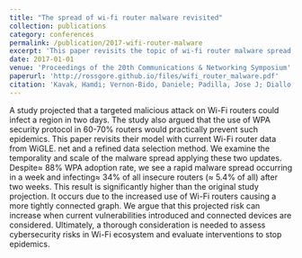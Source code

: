```yaml
---
title: "The spread of wi-fi router malware revisited"
collection: publications
category: conferences
permalink: /publication/2017-wifi-router-malware
excerpt: 'This paper revisits the topic of wi-fi router malware spread, likely providing updated insights or models on how such malware propagates through networks.'
date: 2017-01-01
venue: 'Proceedings of the 20th Communications & Networking Symposium'
paperurl: 'http://rossgore.github.io/files/wifi_router_malware.pdf'
citation: 'Kavak, Hamdi; Vernon-Bido, Daniele; Padilla, Jose J; Diallo, Saikou Y; Gore, Ross J. (2017). "The spread of wi-fi router malware revisited." <i>Proceedings of the 20th Communications & Networking Symposium</i>. 1-10.'
---
```

A study projected that a targeted malicious attack on Wi-Fi routers could infect a region in two days. The study also argued that the use of WPA security protocol in 60-70% routers would practically prevent such epidemics. This paper revisits their model with current Wi-Fi router data from WiGLE. net and a refined data selection method. We examine the temporality and scale of the malware spread applying these two updates. Despite≈ 88% WPA adoption rate, we see a rapid malware spread occurring in a week and infecting≈ 34% of all insecure routers (≈ 5.4% of all) after two weeks. This result is significantly higher than the original study projection. It occurs due to the increased use of Wi-Fi routers causing a more tightly connected graph. We argue that this projected risk can increase when current vulnerabilities introduced and connected devices are considered. Ultimately, a thorough consideration is needed to assess cybersecurity risks in Wi-Fi ecosystem and evaluate interventions to stop epidemics.